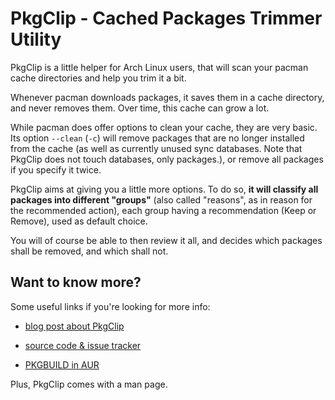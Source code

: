 # PkgClip - Cached Packages Trimmer Utility

PkgClip is a little helper for Arch Linux users, that will scan your pacman cache directories and help you trim it a bit.

Whenever pacman downloads packages, it saves them in a cache directory, and never removes them. Over time, this cache can grow a lot.

While pacman does offer options to clean your cache, they are very basic. Its option `--clean` (`-c`) will remove packages that are no longer installed from the cache (as well as currently unused sync databases. Note that PkgClip does not touch databases, only packages.), or remove all packages if you specify it twice.

PkgClip aims at giving you a little more options. To do so, **it will classify all packages into different "groups"** (also called "reasons", as in reason for the recommended action), each group having a recommendation (Keep or Remove), used as default choice.

You will of course be able to then review it all, and decides which packages shall be removed, and which shall not.

## Want to know more?

Some useful links if you're looking for more info:

- [blog post about PkgClip](http://mywaytoarch.tumblr.com/post/16005116198/pkgclip-does-your-pacman-cache-need-a-trim "PkgClip: Does your pacman cache need a trim?")

- [source code & issue tracker](https://bitbucket.org/jjacky/pkgclip "PkgClip @ BitBucket.org")

- [PKGBUILD in AUR](https://aur.archlinux.org/packages.php?ID=55870 "AUR: pkgclip")

Plus, PkgClip comes with a man page.

